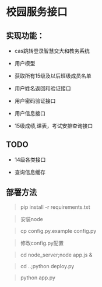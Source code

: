 # 校园服务接口

## 实现功能：

* cas跳转登录智慧交大和教务系统

* 用户模型

* 获取所有15级及以后班级成员名单

* 用户姓名返回和验证接口

* 用户密码验证接口

* 用户信息接口

* 15级成绩,课表，考试安排查询接口

## TODO

* 14级各类接口

* 查询信息缓存

## 部署方法
> pip install -r requirements.txt

> 安装node

> cp config.py.example config.py

> 修改config.py配置

> cd node_server;node app.js &

> cd ..;python deploy.py

> python app.py
